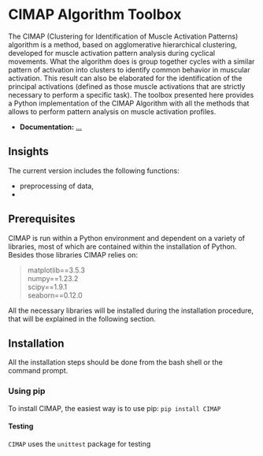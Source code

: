# CIMAP Algorithm Toolbox
 
 The CIMAP (Clustering for Identification of Muscle Activation Patterns) algorithm is a method, based on agglomerative hierarchical clustering, developed for muscle activation pattern analysis during cyclical movements.
 What the algorithm does is group together cycles with a similar pattern of activation into clusters to identify common behavior in muscular activation.
 This result can also be elaborated for the identification of the principal activations (defined as those muscle activations that are strictly necessary to perform a specific task).
  The toolbox presented here provides a Python implementation of the CIMAP Algorithm with all the methods that allows to perform pattern analysis on muscle activation profiles.
 
 * **Documentation:** [...](https://marcoghislieri.github.io/CIMAP/)

## Insights
The current version includes the following functions:
- preprocessing of data,
- 
 
 ## Prerequisites
 CIMAP is run within a Python environment and dependent on a variety of libraries, most of which are contained within the installation of Python.
 Besides those libraries CIMAP relies on:
 >matplotlib==3.5.3 <br />
 >numpy==1.23.2 <br />
 >scipy==1.9.1 <br /> 
 >seaborn==0.12.0 <br /> 
 
 All the necessary libraries will be installed during the installation procedure, that will be explained in the following section.
 
 ## Installation
 All the installation steps should be done from the bash shell or the command prompt.
 ### Using pip
 To install CIMAP, the easiest way is to use pip:
```pip install CIMAP```
 

 #### Testing
``CIMAP`` uses the ``unittest`` package for testing
